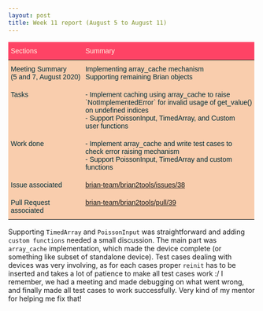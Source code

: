 ```yaml
---
layout: post
title: Week 11 report (August 5 to August 11)
---
```


<style type="text/css">
.tg  {border-collapse:collapse;border-color:#C44D58;border-spacing:0;}
.tg td{background-color:#F9CDAD;border-color:#C44D58;border-style:solid;border-width:0px;color:#002b36;
  font-family:Arial, sans-serif;font-size:14px;overflow:hidden;padding:10px 5px;word-break:normal;}
.tg th{background-color:#FE4365;border-color:#C44D58;border-style:solid;border-width:0px;color:#fdf6e3;
  font-family:Arial, sans-serif;font-size:14px;font-weight:normal;overflow:hidden;padding:10px 5px;word-break:normal;}
.tg .tg-0lax{text-align:left;vertical-align:top}
</style>
<table class="tg">
<thead>
  <tr>
    <th class="tg-0lax">Sections</th>
    <th class="tg-0lax">Summary</th>
  </tr>
</thead>
<tbody>
  <tr>
    <td class="tg-0lax">Meeting Summary<br>(5 and 7, August 2020)<br></td>
    <td class="tg-0lax">Implementing array_cache mechanism <br>Supporting remaining Brian objects<br></td>
  </tr>
  <tr>
    <td class="tg-0lax">Tasks</td>
    <td class="tg-0lax"><span style="font-weight:400;font-style:normal;text-decoration:none">- Implement caching using array_cache to raise</span><br><span style="font-weight:400;font-style:normal;text-decoration:none">`NotImplementedError` for invalid usage of get_value()</span><br><span style="font-weight:400;font-style:normal;text-decoration:none">on undefined indices</span><br>- Support PoissonInput, TimedArray, and Custom<br>user functions<br></td>
  </tr>
  <tr>
    <td class="tg-0lax">Work done</td>
    <td class="tg-0lax">- Implement array_cache and write test cases to<br>check error raising mechanism<br>- Support PoissonInput, TimedArray and custom<br>functions </td>
  </tr>
  <tr>
    <td class="tg-0lax">Issue associated</td>
    <td class="tg-0lax"><a href="https://github.com/brian-team/brian2tools/issues/38" target="_blank" rel="noopener noreferrer">brian-team/brian2tools/issues/38</a></td>
  </tr>
  <tr>
    <td class="tg-0lax">Pull Request<br>associated<br></td>
    <td class="tg-0lax"><a href="https://github.com/brian-team/brian2tools/pull/39" target="_blank" rel="noopener noreferrer">brian-team/brian2tools/pull/39</a></td>
  </tr>
</tbody>
</table>

Supporting `TimedArray` and `PoissonInput` was straightforward and adding `custom functions` needed a small discussion.
The main part was `array_cache` implementation, which made the device complete (or something like subset of standalone device).
Test cases dealing with devices was very involving, as for each cases proper `reinit` has to be inserted and takes a lot of
patience to make all test cases work :/
I remember, we had a meeting and made debugging on what went wrong, and finally made all test cases to work successfully. Very kind
of my mentor for helping me fix that!
